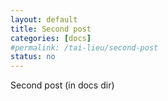 ```yaml
---
layout: default
title: Second post
categories: [docs]
#permalink: /tai-lieu/second-post
status: no
---
```

<p>Second post (in docs dir)</p>

<div class="img"></div>